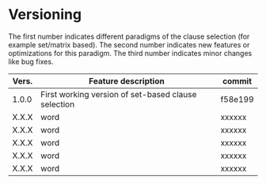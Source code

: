 # Versioning

The first number indicates different paradigms of the clause selection (for example set/matrix based).
The second number indicates new features or optimizations for this paradigm.
The third number indicates minor changes like bug fixes.

| Vers. | Feature description | commit |
| ----- | --------------- | ------ |
| 1.0.0 | First working version of set-based clause selection| f58e199 | 
| X.X.X | word | xxxxxx |
| X.X.X | word | xxxxxx |
| X.X.X | word | xxxxxx |
| X.X.X | word | xxxxxx |
| X.X.X | word | xxxxxx |
